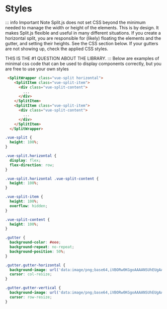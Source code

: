 # Styles
::: info
Important Note
Split.js does not set CSS beyond the minimum needed to manage the width or height of the elements. This is by design. It makes Split.js flexible and useful in many different situations. If you create a horizontal split, you are responsible for (likely) floating the elements and the gutter, and setting their heights. See the CSS section below. If your gutters are not showing up, check the applied CSS styles.

THIS IS THE #1 QUESTION ABOUT THE LIBRARY.
:::
Below are examples of minimal css code that can be used to display components correctly, but you are free to use your own styles
```html
 <SplitWrapper class="vue-split horizontal">
    <SplitItem class="vue-split-item">
      <div class="vue-split-content">
        ...
      </div>
    </SplitItem>
    <SplitItem class="vue-split-item">
      <div class="vue-split-content">
        ...
      </div>
    </SplitItem>
  </SplitWrapper>
```

```css
.vue-split {
  height: 100%;
}

.vue-split.horizontal {
  display: flex;
  flex-direction: row;
}

.vue-split.horizontal .vue-split-content {
  height: 100%;
}

.vue-split-item {
  height: 100%;
  overflow: hidden;
}

.vue-split-content {
  height: 100%;
}

.gutter {
  background-color: #eee;
  background-repeat: no-repeat;
  background-position: 50%;
}

.gutter.gutter-horizontal {
  background-image: url('data:image/png;base64,iVBORw0KGgoAAAANSUhEUgAAAAUAAAAeCAYAAADkftS9AAAAIklEQVQoU2M4c+bMfxAGAgYYmwGrIIiDjrELjpo5aiZeMwF+yNnOs5KSvgAAAABJRU5ErkJggg==');
  cursor: col-resize;
}

.gutter.gutter-vertical {
  background-image: url('data:image/png;base64,iVBORw0KGgoAAAANSUhEUgAAAB4AAAAFAQMAAABo7865AAAABlBMVEVHcEzMzMzyAv2sAAAAAXRSTlMAQObYZgAAABBJREFUeF5jOAMEEAIEEFwAn3kMwcB6I2AAAAAASUVORK5CYII=');
  cursor: row-resize;
}
```
